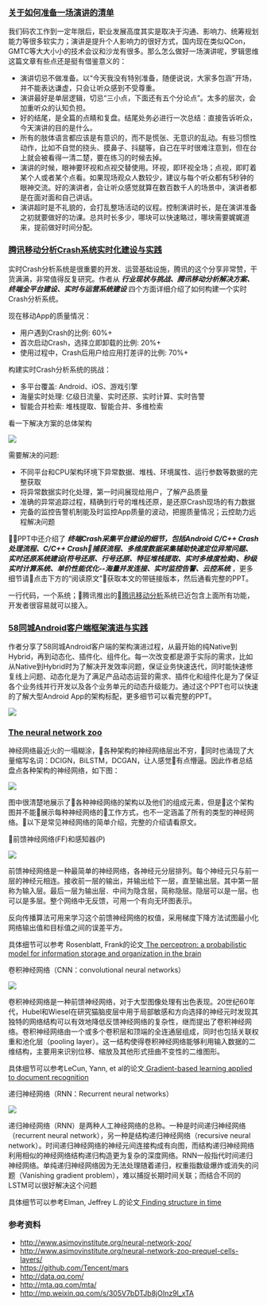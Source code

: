 ### [关于如何准备一场演讲的清单](http://mp.weixin.qq.com/s/vExnnBm3rPp-8iapjt5cFw)

我们码农工作到一定年限后，职业发展高度其实是取决于沟通、影响力、统筹规划能力等很多软实力；演讲是提升个人影响力的很好方式，国内现在类似QCon，GMTC等大大小小的技术会议和沙龙有很多。那么怎么做好一场演讲呢，罗辑思维这篇文章有些点还是挺有借鉴意义的：

- 演讲切忌不做准备。以“今天我没有特别准备，随便说说，大家多包涵”开场，并不能表达谦虚，只会让听众感到不受尊重。
- 演讲最好是单层逻辑，切忌“三小点，下面还有五个分论点”。太多的层次，会加重听众的认知负担。
- 好的结尾，是全篇的点睛和复盘。结尾处务必进行一次总结：直接告诉听众，今天演讲的目的是什么。
- 所有的肢体语言都应该是有意识的，而不是慌张、无意识的乱动。有些习惯性动作，比如不自觉的挠头、摸鼻子、抖腿等，自己在平时很难注意到，但在台上就会被看得一清二楚，要在练习的时候去掉。
- 演讲的时候，眼神要环视和点视交替使用。环视，即环视全场；点视，即盯着某个人或者某个点看。如果现场观众人数较少，建议与每个听众都有5秒钟的眼神交流。好的演讲者，会让听众感觉就算在数百数千人的场景中，演讲者都是在面对面和自己讲话。
- 演讲超时是不礼貌的，会打乱整场活动的议程。控制演讲时长，是在演讲准备之初就要做好的功课。总共时长多少，哪块可以快速略过，哪块需要娓娓道来，提前做好时间分配。

### [腾讯移动分析Crash系统实时化建设与实践](http://ppt.geekbang.org/slide/show/874)

实时Crash分析系统是很重要的开发、运营基础设施，腾讯的这个分享非常赞，干货满满，非常值得反复研究。作者从 ***行业现状与挑战、腾讯移动分析解决方案、终端全平台建设、实时与运营系统建设*** 四个方面详细介绍了如何构建一个实时Crash分析系统。

现在移动App的质量情况：
- 用户遇到Crash的比例: 60%+
- 首次启动Crash，选择立即卸载的比例: 20%+
- 使用过程中，Crash后用户给应用打差评的比例: 70%+

构建实时Crash分析系统的挑战：
- 多平台覆盖: Android、iOS、游戏引擎
- 海量实时处理: 亿级日流量、实时还原、实时计算、实时告警
- 智能合并检索: 堆栈提取、智能合并、多维检索

看一下解决方案的总体架构

![](./Images/wk3/3.png)

需要解决的问题:
- 不同平台和CPU架构环境下异常数据、堆栈、环境属性、运行参数等数据的完整获取
- 将异常数据实时化处理，第一时间展现给用户，了解产品质量
- 准确的异常追踪过程，精确到行号的堆栈还原，是还原Crash现场的有力数据
- 完备的监控告警机制能及时监控App质量的波动，把握质量情况；云控助力远程解决问题

PPT中还介绍了 ***终端Crash采集平台建设的细节，包括Android C/C++ Crash处理流程、C/C++ Crash捕获流程、多维度数据采集辅助快速定位异常问题、实时还原系统建设(符号还原、行号还原、特征堆栈提取、实时多维度检索)、秒级实时计算系统、单价性能优化--海量并发连接、实时监控告警、云控系统*** ，更多细节请点击下方的“阅读原文”获取本文的带链接版本，然后通看完整的PPT。

一行代码，一个系统；腾讯推出的[腾讯移动分析](http://mta.qq.com/mta/)系统已近包含上面所有功能，开发者很容易就可以接入。

### [58同城Android客户端框架演进与实践](http://ppt.geekbang.org/slide/show/855)

作者分享了58同城Android客户端的架构演进过程，从最开始的纯Native到Hybrid，再到动态化、插件化、组件化。每一次改变都是源于实际的需求，比如从Native到Hybrid时为了解决开发效率问题，保证业务快速迭代，同时能快速修复线上问题、动态化是为了满足产品动态运营的需求、插件化和组件化是为了保证各个业务线并行开发以及各个业务单元的动态升级能力。通过这个PPT也可以快速的了解大型Android App的架构标配，更多细节可以看完整的PPT。

![](./Images/wk3/9.png)

### [The neural network zoo](http://www.asimovinstitute.org/neural-network-zoo/)

神经网络最近火的一塌糊涂，各种架构的神经网络层出不穷，同时也涌现了大量缩写名词：DCIGN，BiLSTM，DCGAN，让人感觉有点懵逼。因此作者总结盘点各种架构的神经网络，如下图：

![](./Images/wk3/4.png)

图中很清楚地展示了各种神经网络的架构以及他们的组成元素，但是这个架构图并不能展示每种神经网络的工作方式，也不一定涵盖了所有的类型的神经网络。以下是常见神经网络的简单介绍，完整的介绍请看原文。

前馈神经网络(FF)和感知器(P)

![](./Images/wk3/5.png)

前馈神经网络是一种最简单的神经网络，各神经元分层排列。每个神经元只与前一层的神经元相连。接收前一层的输出，并输出给下一层，直至输出层。其中第一层称为输入层。最后一层为输出层．中间为隐含层，简称隐层。隐层可以是一层。也可以是多层。整个网络中无反馈，可用一个有向无环图表示。

反向传播算法可用来学习这个前馈神经网络的权值，采用梯度下降方法试图最小化网络输出值和目标值之间的误差平方。

具体细节可以参考 Rosenblatt, Frank的论文[ The perceptron: a probabilistic model for information storage and organization in the brain ](http://www.ling.upenn.edu/courses/cogs501/Rosenblatt1958.pdf)

卷积神经网络（CNN：convolutional neural networks）

![](./Images/wk3/7.png)

卷积神经网络是一种前馈神经网络，对于大型图像处理有出色表现。20世纪60年代，Hubel和Wiesel在研究猫脑皮层中用于局部敏感和方向选择的神经元时发现其独特的网络结构可以有效地降低反馈神经网络的复杂性，继而提出了卷积神经网络。卷积神经网络由一个或多个卷积层和顶端的全连通层组成，同时也包括关联权重和池化层（pooling layer）。这一结构使得卷积神经网络能够利用输入数据的二维结构，主要用来识别位移、缩放及其他形式扭曲不变性的二维图形。

具体细节可以参考LeCun, Yann, et al的论文[ Gradient-based learning applied to document recognition ](http://yann.lecun.com/exdb/publis/pdf/lecun-98.pdf)

递归神经网络（RNN：Recurrent neural networks）

![](./Images/wk3/8.png)

递归神经网络（RNN）是两种人工神经网络的总称。一种是时间递归神经网络（recurrent neural network），另一种是结构递归神经网络（recursive neural network）。时间递归神经网络的神经元间连接构成有向图，而结构递归神经网络利用相似的神经网络结构递归构造更为复杂的深度网络。RNN一般指代时间递归神经网络。单纯递归神经网络因为无法处理随着递归，权重指数级爆炸或消失的问题（Vanishing gradient problem），难以捕捉长期时间关联；而结合不同的LSTM可以很好解决这个问题

具体细节可以参考Elman, Jeffrey L.的论文[ Finding structure in time ](https://crl.ucsd.edu/~elman/Papers/fsit.pdf)

### 参考资料
- http://www.asimovinstitute.org/neural-network-zoo/
- http://www.asimovinstitute.org/neural-network-zoo-prequel-cells-layers/
- https://github.com/Tencent/mars
- http://data.qq.com/
- http://mta.qq.com/mta/
- http://mp.weixin.qq.com/s/305V7bDTJb8jOInz9l_xTA